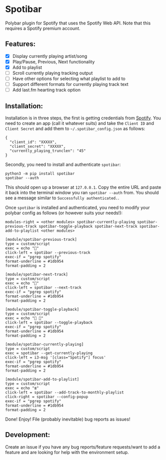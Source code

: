 # Spotibar

  Polybar plugin for Spotify that uses the Spotify Web API. Note that this
requires a Spotify premium account.

## Features:
  - [x] Display currently playing artist/song
  - [x] Play/Pause, Previous, Next functionality
  - [x] Add to playlist
  - [ ] Scroll currently playing tracking output
  - [ ] Have other options for selecting what playlist to add to
  - [ ] Support different formats for currently playing track text
  - [ ] Add last.fm hearting track option

## Installation:
  Installation is in three steps, the first is getting credentials from [Spotify](https://developer.spotify.com/dashboard/applications). You need to create an app (call it whatever suits) and take the `Client ID` and `Client Secret` and add them to `~/.spotibar_config.json` as follows:
```
{
  "client_id": "XXXXX",
  "client_secret": "XXXXX",
  "currently_playing_trunclen": "45"
}
```

  Secondly, you need to install and authenticate `spotibar`:
```
python3 -m pip install spotibar
spotibar --auth
```
  This should open up a browser at `127.0.0.1`. Copy the entire URL and paste
it back into the terminal window you ran `spotibar --auth` from. You should see
a message similar to `Successfully authenticated.`.
  
  Once `spotibar` is installed and authenticated, you need to modify your
polybar config as follows (or however suits your needs!):
```
modules-right = <other modules> spotibar-currently-playing spotibar-previous-track spotibar-toggle-playback spotibar-next-track spotibar-add-to-playlist <other modules>

[module/spotibar-previous-track]
type = custom/script
exec = echo ""
click-left = spotibar --previous-track
exec-if = "pgrep spotify"
format-underline = #1db954
format-padding = 2

[module/spotibar-next-track]
type = custom/script
exec = echo ""
click-left = spotibar --next-track
exec-if = "pgrep spotify"
format-underline = #1db954
format-padding = 2

[module/spotibar-toggle-playback]
type = custom/script
exec = echo " "
click-left = spotibar --toggle-playback
exec-if = "pgrep spotify"
format-underline = #1db954
format-padding = 2

[module/spotibar-currently-playing]
type = custom/script
exec = spotibar --get-currently-playing
click-left = i3-msg '[class="Spotify"] focus'
exec-if = "pgrep spotify"
format-underline = #1db954
format-padding = 2

[module/spotibar-add-to-playlist]
type = custom/script
exec = echo "≣"
click-left = spotibar --add-track-to-monthly-playlist
click-right = spotibar --config-popup
exec-if = "pgrep spotify"
format-underline = #1db954
format-padding = 2
```

  Done! Enjoy! File (probably inevitable) bug reports as issues!

## Development:
  Create an issue if you have any bug reports/feature requests/want to add
a feature and are looking for help with the environment setup.
